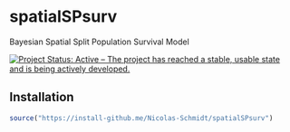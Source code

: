 
<!-- README.md is generated from README.Rmd. Please edit that file -->

# spatialSPsurv

Bayesian Spatial Split Population Survival Model

<!-- badges: start -->

[![Project Status: Active – The project has reached a stable, usable
state and is being actively
developed.](https://www.repostatus.org/badges/latest/active.svg)](https://www.repostatus.org/#active)
<!-- badges: end -->

## Installation

``` r
source("https://install-github.me/Nicolas-Schmidt/spatialSPsurv")
```
